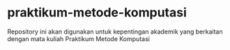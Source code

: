 # praktikum-metode-komputasi
Repository ini akan digunakan untuk kepentingan akademik yang berkaitan dengan mata kuliah Praktikum Metode Komputasi
